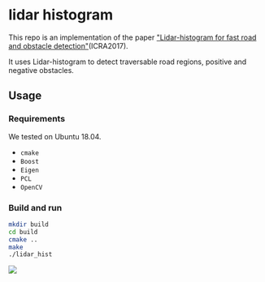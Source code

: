 # lidar histogram

This repo is an implementation of the paper ["Lidar-histogram for fast road and obstacle detection"](https://doi.org/10.1109/ICRA.2017.7989159)(ICRA2017).

It uses Lidar-histogram to detect traversable road regions, positive and negative obstacles.

## Usage

### Requirements

We tested on Ubuntu 18.04.

- `cmake`
- `Boost`
- `Eigen`
- `PCL`
- `OpenCV`

### Build and run

```bash
mkdir build
cd build
cmake ..
make
./lidar_hist
```

![](result.png)
